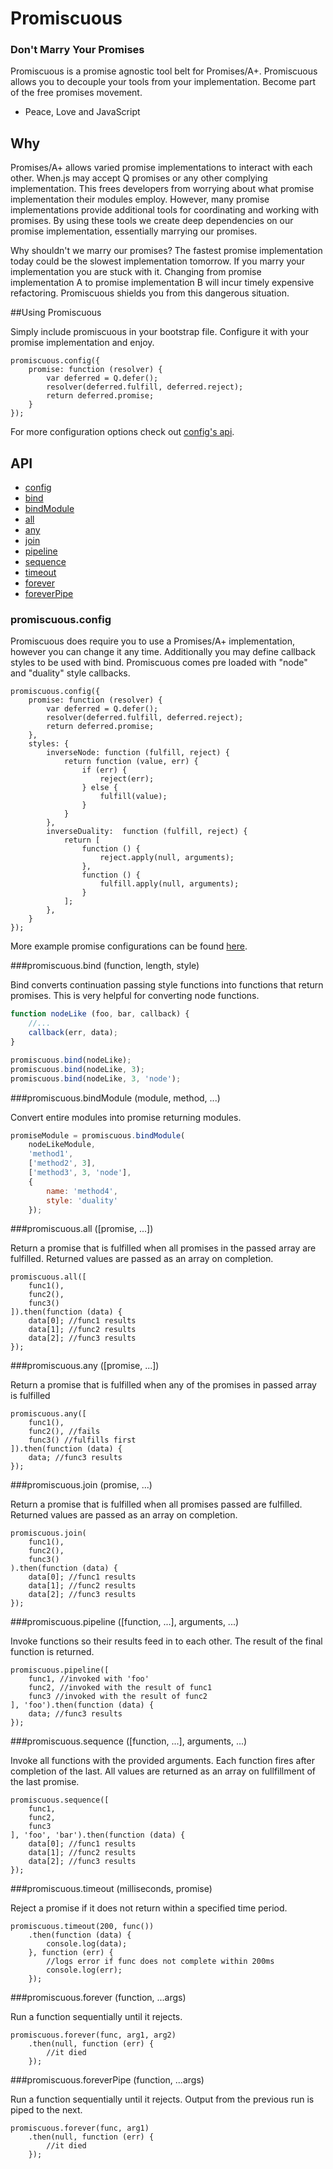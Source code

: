 # Promiscuous
### Don't Marry Your Promises

Promiscuous is a promise agnostic tool belt for Promises/A+. Promiscuous allows you to decouple your tools from your implementation. Become part of the free promises movement.

- Peace, Love and JavaScript

## Why
Promises/A+ allows varied promise implementations to interact with each other. When.js may accept Q promises or any other complying implementation. This frees developers from worrying about what promise implementation their modules employ. However, many promise implementations provide additional tools for coordinating and working with promises. By using these tools we create deep dependencies on our promise implementation, essentially marrying our promises.

Why shouldn't we marry our promises? The fastest promise implementation today could be the slowest implementation tomorrow. If you marry your implementation you are stuck with it. Changing from promise implementation A to promise implementation B will incur timely expensive refactoring. Promiscuous shields you from this dangerous situation.

##Using Promiscuous

Simply include promiscuous in your bootstrap file. Configure it with your promise implementation and enjoy.

```
promiscuous.config({
    promise: function (resolver) {
        var deferred = Q.defer();
        resolver(deferred.fulfill, deferred.reject);
        return deferred.promise;
    }
});
```

For more configuration options check out [config's api](#promiscuousconfig).

## API

- [config](#promiscuousconfig)
- [bind](#promiscuousbind)
- [bindModule](#promiscuousbindmodule)
- [all](#promiscuousall)
- [any](#promiscuousany)
- [join](#promiscuousjoin)
- [pipeline](#promiscuouspipeline)
- [sequence](#promiscuoussequence)
- [timeout](#promiscuoustimeout)
- [forever](#promiscuousforever)
- [foreverPipe](#promiscuousforeverpipe)

### promiscuous.config
Promiscuous does require you to use a Promises/A+ implementation, however you can change it any time. Additionally you may define callback styles to be used with bind. Promiscuous comes pre loaded with "node" and "duality" style callbacks.

```
promiscuous.config({
    promise: function (resolver) {
        var deferred = Q.defer();
        resolver(deferred.fulfill, deferred.reject);
        return deferred.promise;
    },
    styles: {
        inverseNode: function (fulfill, reject) {
            return function (value, err) {
                if (err) {
                    reject(err);
                } else {
                    fulfill(value);
                }
            }
        },
        inverseDuality:  function (fulfill, reject) {
            return [
                function () {
                    reject.apply(null, arguments);
                },
                function () {
                    fulfill.apply(null, arguments);
                }
            ];
        },
    }
});
```

More example promise configurations can be found [here](/spec/configs.js).

###promiscuous.bind
(function, length, style)

Bind converts continuation passing style functions into functions that return promises. This is very helpful for converting node functions.

```JavaScript
function nodeLike (foo, bar, callback) {
    //...
	callback(err, data);
}

promiscuous.bind(nodeLike);
promiscuous.bind(nodeLike, 3);
promiscuous.bind(nodeLike, 3, 'node');
```

###promiscuous.bindModule
(module, method, ...)

Convert entire modules into promise returning modules.

```JavaScript
promiseModule = promiscuous.bindModule(
	nodeLikeModule,
	'method1',
	['method2', 3],
	['method3', 3, 'node'],
	{
		name: 'method4',
		style: 'duality'
	});
```

###promiscuous.all
([promise, ...])

Return a promise that is fulfilled when all promises in the passed array are fulfilled. Returned values are passed as an array on completion.

```
promiscuous.all([
	func1(),
	func2(),
	func3()
]).then(function (data) {
	data[0]; //func1 results
	data[1]; //func2 results
	data[2]; //func3 results
});
```

###promiscuous.any
([promise, ...])

Return a promise that is fulfilled when any of the promises in passed array is fulfilled

```
promiscuous.any([
	func1(), 
	func2(), //fails
	func3() //fulfills first
]).then(function (data) {
	data; //func3 results
});
```

###promiscuous.join
(promise, ...)

Return a promise that is fulfilled when all promises passed are fulfilled. Returned values are passed as an array on completion.

```
promiscuous.join(
	func1(),
	func2(),
	func3()
).then(function (data) {
	data[0]; //func1 results
	data[1]; //func2 results
	data[2]; //func3 results
});
```

###promiscuous.pipeline
([function, ...], arguments, ...)

Invoke functions so their results feed in to each other. The result of the final function is returned.

```
promiscuous.pipeline([
	func1, //invoked with 'foo'
	func2, //invoked with the result of func1
	func3 //invoked with the result of func2
], 'foo').then(function (data) {
	data; //func3 results
});
```

###promiscuous.sequence
([function, ...], arguments, ...)

Invoke all functions with the provided arguments. Each function fires after completion of the last. All values are returned as an array on  fullfillment of the last promise.

```
promiscuous.sequence([
	func1, 
	func2,
	func3
], 'foo', 'bar').then(function (data) {
	data[0]; //func1 results
	data[1]; //func2 results
	data[2]; //func3 results
});
```

###promiscuous.timeout
(milliseconds, promise)

Reject a promise if it does not return within a specified time period.

```
promiscuous.timeout(200, func())
    .then(function (data) {
    	console.log(data);
    }, function (err) {
    	//logs error if func does not complete within 200ms
    	console.log(err);
    });
```

###promiscuous.forever
(function, ...args)

Run a function sequentially until it rejects.

```
promiscuous.forever(func, arg1, arg2)
    .then(null, function (err) {
        //it died
    });
```

###promiscuous.foreverPipe
(function, ...args)

Run a function sequentially until it rejects. Output from the previous run is piped to the next.

```
promiscuous.forever(func, arg1)
    .then(null, function (err) {
        //it died
    });
```

